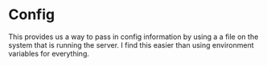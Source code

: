 # Config
This provides us a way to pass in config information by using a a file on the system that is running the server.  I find this easier than using environment variables for everything.
